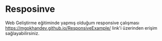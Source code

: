 # Resposinve
 Web Geliştirme eğitiminde yapmış olduğum responsive çalışması
 https://mgokhandev.github.io/ResponsiveExample/ link'i üzerinden erişim sağlayabilirsiniz.
